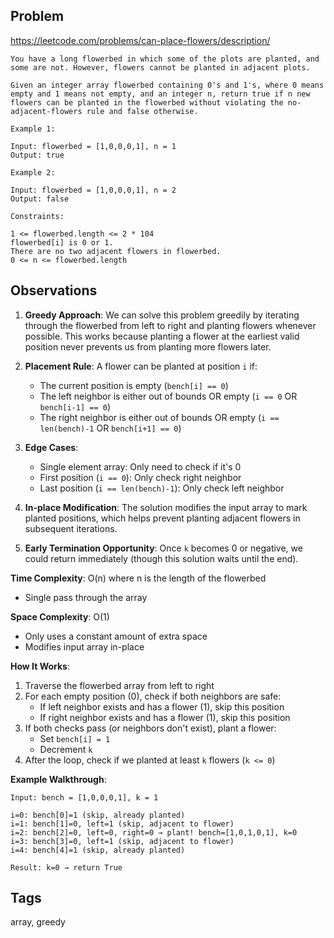 ## Problem

https://leetcode.com/problems/can-place-flowers/description/

```
You have a long flowerbed in which some of the plots are planted, and some are not. However, flowers cannot be planted in adjacent plots.

Given an integer array flowerbed containing 0's and 1's, where 0 means empty and 1 means not empty, and an integer n, return true if n new flowers can be planted in the flowerbed without violating the no-adjacent-flowers rule and false otherwise.

Example 1:

Input: flowerbed = [1,0,0,0,1], n = 1
Output: true

Example 2:

Input: flowerbed = [1,0,0,0,1], n = 2
Output: false

Constraints:

1 <= flowerbed.length <= 2 * 104
flowerbed[i] is 0 or 1.
There are no two adjacent flowers in flowerbed.
0 <= n <= flowerbed.length
```

## Observations

1. **Greedy Approach**: We can solve this problem greedily by iterating through the flowerbed from left to right and planting flowers whenever possible. This works because planting a flower at the earliest valid position never prevents us from planting more flowers later.

2. **Placement Rule**: A flower can be planted at position `i` if:
   - The current position is empty (`bench[i] == 0`)
   - The left neighbor is either out of bounds OR empty (`i == 0` OR `bench[i-1] == 0`)
   - The right neighbor is either out of bounds OR empty (`i == len(bench)-1` OR `bench[i+1] == 0`)

3. **Edge Cases**:
   - Single element array: Only need to check if it's 0
   - First position (`i == 0`): Only check right neighbor
   - Last position (`i == len(bench)-1`): Only check left neighbor

4. **In-place Modification**: The solution modifies the input array to mark planted positions, which helps prevent planting adjacent flowers in subsequent iterations.

5. **Early Termination Opportunity**: Once `k` becomes 0 or negative, we could return immediately (though this solution waits until the end).

**Time Complexity**: O(n) where n is the length of the flowerbed
- Single pass through the array

**Space Complexity**: O(1)
- Only uses a constant amount of extra space
- Modifies input array in-place

**How It Works**:
1. Traverse the flowerbed array from left to right
2. For each empty position (0), check if both neighbors are safe:
   - If left neighbor exists and has a flower (1), skip this position
   - If right neighbor exists and has a flower (1), skip this position
3. If both checks pass (or neighbors don't exist), plant a flower:
   - Set `bench[i] = 1`
   - Decrement `k`
4. After the loop, check if we planted at least `k` flowers (`k <= 0`)

**Example Walkthrough**:
```
Input: bench = [1,0,0,0,1], k = 1

i=0: bench[0]=1 (skip, already planted)
i=1: bench[1]=0, left=1 (skip, adjacent to flower)
i=2: bench[2]=0, left=0, right=0 → plant! bench=[1,0,1,0,1], k=0
i=3: bench[3]=0, left=1 (skip, adjacent to flower)
i=4: bench[4]=1 (skip, already planted)

Result: k=0 → return True
```

## Tags

array, greedy